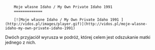 
        Moje własne Idaho / My Own Private Idaho 1991 
        =============
        
        [![Moje własne Idaho / My Own Private Idaho 1991 ](http://vidos.pl/images/player.gif)](http://vidos.pl/moje-wlasne-idaho-my-own-private-idaho-1991)
        
        
 Dwóch przyjaciół wyrusza w podróż, której celem jest odszukanie matki jednego z nich.
    